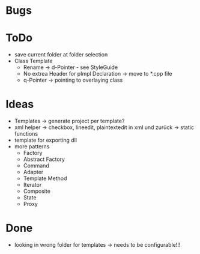 ﻿# Bugs

# ToDo
* save current folder at folder selection
* Class Template
  * Rename -> d-Pointer - see StyleGuide
  * No extrea Header for pImpl Declaration -> move to *.cpp file
  * q-Pointer -> pointing to overlaying class

# Ideas
* Templates -> generate project per template?
* xml helper -> checkbox, lineedit, plaintextedit in xml und zurück -> static functions
* template for exporting dll
* more patterns
  * Factory
  * Abstract Factory
  * Command
  * Adapter
  * Template Method
  * Iterator
  * Composite
  * State
  * Proxy

# Done
* looking in wrong folder for templates -> needs to be configurable!!!
